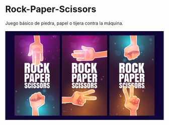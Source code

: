 # Rock-Paper-Scissors  
Juego básico de piedra, papel o tijera contra la máquina.  
<br>
<img src="/img/RPS-repo.jpg">
